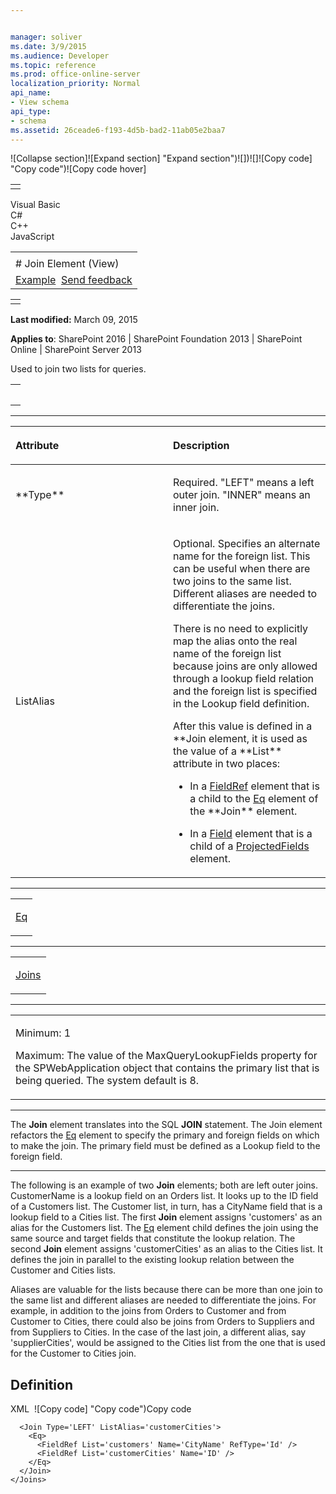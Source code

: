 ```yaml
---


manager: soliver
ms.date: 3/9/2015
ms.audience: Developer
ms.topic: reference
ms.prod: office-online-server
localization_priority: Normal
api_name:
- View schema
api_type:
- schema
ms.assetid: 26ceade6-f193-4d5b-bad2-11ab05e2baa7
---
```


![Collapse
section]![Expand
section] "Expand section")![]()![])![]![]()![Copy
code] "Copy code")![Copy code
hover]
<table>
<tbody>
<tr class="odd">
<td align="left"></td>
</tr>
</tbody>
</table>

Visual Basic  
C\#  
C++  
JavaScript  

<table>
<tbody>
<tr class="odd">
<td align="left"><span id="runningHeaderText"></span></td>
</tr>
<tr class="even">
<td align="left"># Join Element (View)</td>
</tr>
<tr class="odd">
<td align="left"><a href="#exampleToggle">Example</a>  <span id="headfeedbackarea" class="feedbackhead"><a href="javascript:SubmitFeedback(&#39;docthis@Microsoft.com&#39;,&#39;&#39;,&#39;&#39;,&#39;&#39;,&#39;1.0.18082.1225&#39;,&#39;%0\dThank%20you%20for%20your%20feedback.%20The%20developer%20writing%20teams%20use%20your%20feedback%20to%20improve%20documentation.%20While%20we%20are%20reviewing%20your%20feedback,%20we%20may%20send%20you%20e-mail%20to%20ask%20for%20clarification%20or%20feedback%20on%20a%20solution.%20We%20do%20not%20use%20your%20e-mail%20address%20for%20any%20other%20purpose%20and%20we%20delete%20it%20after%20we%20finish%20our%20review.%0\AFor%20further%20information%20about%20the%20privacy%20policies%20of%20Microsoft,%20please%20see%20http://privacy.microsoft.com/en-us/default.aspx.%0\A%0\d&#39;,&#39;Customer%20feedback&#39;);">Send feedback</a></span></td>
</tr>
</tbody>
</table>

<table>
<colgroup>
<col width="100%" />
</colgroup>
<tbody>
<tr class="odd">
<td align="left"></td>
</tr>
</tbody>
</table>

**Last modified:** March 09, 2015

**Applies to**: SharePoint 2016 | SharePoint Foundation 2013 |
SharePoint Online | SharePoint Server 2013

Used to join two lists for queries.

<span codelanguage="other"></span>
<table>
<colgroup>
<col width="100%" />
</colgroup>
<tbody>
<tr class="odd">
<td align="left"><pre><code><Join   Type= "LEFT" | "INNER"  ListAlias= "TEXT"></Join></code></pre></td>
</tr>
</tbody>
</table>


-----------------------------------------------------------------------------------------------------------------------------------------------------------------------------------------------

<table>
<colgroup>
<col width="50%" />
<col width="50%" />
</colgroup>
<thead>
<tr class="header">
<th align="left"><p>Attribute</p></th>
<th align="left"><p>Description</p></th>
</tr>
</thead>
<tbody>
<tr class="odd">
<td align="left"><p>**Type**</p></td>
<td align="left"><p>Required. "LEFT" means a left outer join. "INNER" means an inner join.</p></td>
</tr>
<tr class="even">
<td align="left"><p>ListAlias</p></td>
<td align="left"><p>Optional. Specifies an alternate name for the foreign list. This can be useful when there are two joins to the same list. Different aliases are needed to differentiate the joins.</p>
<p>There is no need to explicitly map the alias onto the real name of the foreign list because joins are only allowed through a lookup field relation and the foreign list is specified in the Lookup field definition.</p>
<p>After this value is defined in a **Join</span> element, it is used as the value of a **List** attribute in two places:</p>
<ul>
<li><p>In a <a href="fieldref-element-query.md">FieldRef</a> element that is a child to the <a href="eq-element-query.md">Eq</a> element of the **Join** element.</p></li>
<li><p>In a <a href="field-element-list.md">Field</a> element that is a child of a <a href="projectedfields-element-view.md">ProjectedFields</a> element.</p></li>
</ul></td>
</tr>
</tbody>
</table>


---------------------------------------------------------------------------------------------------------------------------------------------------------------------------------------------------

<table>
<colgroup>
<col width="100%" />
</colgroup>
<tbody>
<tr class="odd">
<td align="left"><p><a href="eq-element-query.md">Eq</a></p></td>
</tr>
</tbody>
</table>


----------------------------------------------------------------------------------------------------------------------------------------------------------------------------------------------------

<table>
<colgroup>
<col width="100%" />
</colgroup>
<tbody>
<tr class="odd">
<td align="left"><p><a href="joins-element-view.md">Joins</a></p></td>
</tr>
</tbody>
</table>


------------------------------------------------------------------------------------------------------------------------------------------------------------------------------------------------

<table>
<colgroup>
<col width="100%" />
</colgroup>
<tbody>
<tr class="odd">
<td align="left"><p>Minimum: 1</p>
<p>Maximum: The value of the <span sdata="cer" target="P:Microsoft.SharePoint.Administration.SPWebApplication.MaxQueryLookupFields"><span class="nolink">MaxQueryLookupFields</span></span> property for the <span sdata="cer" target="T:Microsoft.SharePoint.Administration.SPWebApplication"><span class="nolink">SPWebApplication</span></span> object that contains the primary list that is being queried. The system default is 8.</p></td>
</tr>
</tbody>
</table>


----------------------------------------------------------------------------------------------------------------------------------------------------------------------------------------------------------------------------

The **Join** element translates into the SQL
**JOIN** statement. The <span
class="keyword">Join</span> element refactors the
[Eq](eq-element-query.md) element to specify the
primary and foreign fields on which to make the join. The primary field
must be defined as a Lookup field to the foreign field.


------------------------------------------------------------------------------------------------------------------------------------------------------------------------------------------

The following is an example of two **Join**
elements; both are left outer joins. CustomerName is a lookup field on
an Orders list. It looks up to the ID field of a Customers list. The
Customer list, in turn, has a CityName field that is a lookup field to a
Cities list. The first **Join** element assigns
'customers' as an alias for the Customers list. The
[Eq](eq-element-query.md) element child defines the
join using the same source and target fields that constitute the lookup
relation. The second **Join** element assigns
'customerCities' as an alias to the Cities list. It defines the join in
parallel to the existing lookup relation between the Customer and Cities
lists.

Aliases are valuable for the lists because there can be more than one
join to the same list and different aliases are needed to differentiate
the joins. For example, in addition to the joins from Orders to Customer
and from Customer to Cities, there could also be joins from Orders to
Suppliers and from Suppliers to Cities. In the case of the last join, a
different alias, say 'supplierCities', would be assigned to the Cities
list from the one that is used for the Customer to Cities join.

## Definition
XML 
<span class="copyCode" onclick="CopyCode(this)"
onkeypress="CopyCode_CheckKey(this, event)"
onmouseover="ChangeCopyCodeIcon(this)"
onmouseout="ChangeCopyCodeIcon(this)" tabindex="0">![Copy
code] "Copy code")Copy code</span>
    <Joins>
      <Join Type='LEFT' ListAlias='customers'>
        <Eq>
          <FieldRef Name='CustomerName' RefType='Id' />
          <FieldRef List='customers' Name='ID' />
        </Eq>
      </Join>

      <Join Type='LEFT' ListAlias='customerCities'>
        <Eq>
          <FieldRef List='customers' Name='CityName' RefType='Id' />
          <FieldRef List='customerCities' Name='ID' />
        </Eq>
      </Join>
    </Joins>








